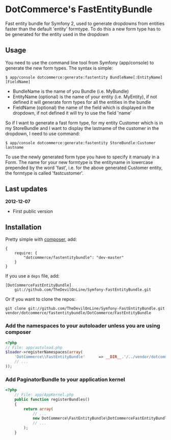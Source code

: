 # DotCommerce's FastEntityBundle
Fast entity bundle for Symfony 2, used to generate dropdowns from entities faster than the default 'entity' formtype. To do this a new form type has to be generated for the entity used in the dropdown

## Usage
You need to use the command line tool from Symfony (app/console) to generate the new form types. The syntax is simple:

	$ app/console dotcommerce:generate:fastentity BundleName[:EntityName] [FieldName]
	
- BundleName is the name of you Bundle (i.e. MyBundle)
- EntityName (optional) is the name of your entity (i.e. MyEntity), if not defined it will generate form types for all the entities in the bundle
- FieldName (optional) the name of the field which is displayed in the dropdown, if not defined it will try to use the field 'name'

So if I want to generate a fast form type, for my entity Customer which is in my StoreBundle and I want to display the lastname of the customer in the dropdown, I need to use command:

	$ app/console dotcommerce:generate:fastentity StoreBundle:Customer lastname
	
To use the newly generated form type you have to specify it manualy in a Form. The name for your new formtype is the entityname in lowercase prepended by the word 'fast', i.e. for the above generated Customer entity, the formtype is called 'fastcustomer'.

## Last updates
**2012-12-07**
- First public version

## Installation
Pretty simple with [composer](http://packagist.org), add:

    {
        require: {
            "dotcommerce/fastentitybundle": "dev-master"
        }
    }

If you use a `deps` file, add:

    [DotCommerceFastEntityBundle]
        git://github.com/TheDevilOnLine/Symfony-FastEntityBundle.git

Or if you want to clone the repos:

    git clone git://github.com/TheDevilOnLine/Symfony-FastEntityBundle.git vendor/dotcommerce/fastentitybundle/DotCommerce/FastEntityBundle
	
### Add the namespaces to your autoloader unless you are using composer

``` php
<?php
// File: app/autoload.php
$loader->registerNamespaces(array(
    'DotCommerce\\FastEntityBundle'      => __DIR__.'/../vendor/dotcommerce/fastentitybundle/DotCommerce/FastEntityBundle',
    // ...
));
```

### Add PaginatorBundle to your application kernel

``` php
<?php
    // File: app/AppKernel.php
    public function registerBundles()
    {
        return array(
            // ...
            new DotCommerce\FastEntityBundle\DotCommerceFastEntityBundle(),
            // ...
        );
    }
```
